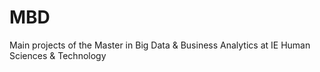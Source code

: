 # MBD
Main projects of the Master in Big Data & Business Analytics at IE Human Sciences & Technology
